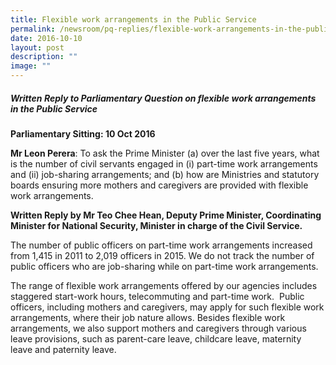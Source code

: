 ```yaml
---
title: Flexible work arrangements in the Public Service
permalink: /newsroom/pq-replies/flexible-work-arrangements-in-the-public-service/
date: 2016-10-10
layout: post
description: ""
image: ""
---
```

##### Written Reply to Parliamentary Question on flexible work arrangements in the Public Service

**Parliamentary Sitting: 10 Oct 2016**  
  
**Mr Leon Perera**: To ask the Prime Minister (a) over the last five years, what is the number of civil servants engaged in (i) part-time work arrangements and (ii) job-sharing arrangements; and (b) how are Ministries and statutory boards ensuring more mothers and caregivers are provided with flexible work arrangements.   
  
**Written Reply by Mr Teo Chee Hean, Deputy Prime Minister, Coordinating Minister for National Security, Minister in charge of the Civil Service.**  
  
The number of public officers on part-time work arrangements increased from 1,415 in 2011 to 2,019 officers in 2015. We do not track the number of public officers who are job-sharing while on part-time work arrangements.  
  
The range of flexible work arrangements offered by our agencies includes staggered start-work hours, telecommuting and part-time work.  Public officers, including mothers and caregivers, may apply for such flexible work arrangements, where their job nature allows. Besides flexible work arrangements, we also support mothers and caregivers through various leave provisions, such as parent-care leave, childcare leave, maternity leave and paternity leave.